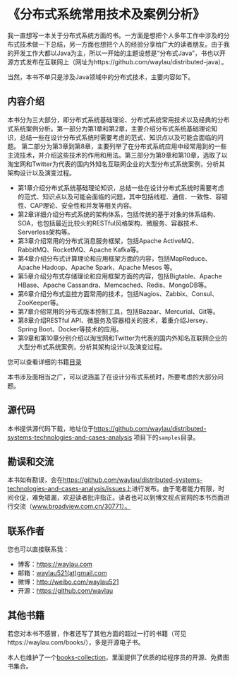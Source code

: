 # 《分布式系统常用技术及案例分析》

我一直想写一本关于分布式系统方面的书。一方面是想把个人多年工作中涉及的分布式技术做一下总结，另一方面也想把个人的经验分享给广大的读者朋友。由于我的开发工作大都以Java为主，所以一开始的主题设想是“分布式Java”，书也以开源方式发布在互联网上（网址为https://github.com/waylau/distributed-java）。

当然，本书不单只是涉及Java领域中的分布式技术，主要内容如下。

## 内容介绍

本书分为三大部分，即分布式系统基础理论、分布式系统常用技术以及经典的分布式系统案例分析。第一部分为第1章和第2章，主要介绍分布式系统基础理论知识，总结一些在设计分布式系统时需要考虑的范式、知识点以及可能会面临的问题。 第二部分为第3章到第8章，主要列举了在分布式系统应用中经常用到的一些主流技术，并介绍这些技术的作用和用法。第三部分为第9章和第10章，选取了以淘宝网和Twitter为代表的国内外知名互联网企业的大型分布式系统案例，分析其架构设计以及演变过程。

* 第1章介绍分布式系统基础理论知识，总结一些在设计分布式系统时需要考虑的范式、知识点以及可能会面临的问题，其中包括线程、通信、一致性、容错性、CAP理论、安全性和并发等相关内容。
* 第2章详细介绍分布式系统的架构体系，包括传统的基于对象的体系结构、SOA，也包括最近比较火的RESTful风格架构、微服务、容器技术、Serverless架构等。
* 第3章介绍常用的分布式消息服务框架，包括Apache ActiveMQ、RabbitMQ、RocketMQ、Apache Kafka等。
* 第4章介绍分布式计算理论和应用框架方面的内容，包括MapReduce、Apache Hadoop、Apache Spark、Apache Mesos 等。
* 第5章介绍分布式存储理论和应用框架方面的内容，包括Bigtable、Apache HBase、Apache Cassandra、Memcached、Redis、MongoDB等。
* 第6章介绍分布式监控方面常用的技术，包括Nagios、Zabbix、Consul、ZooKeeper等。
* 第7章介绍常用的分布式版本控制工具，包括Bazaar、Mercurial、Git等。
* 第8章介绍RESTful API、微服务及容器相关的技术，着重介绍Jersey、Spring Boot、Docker等技术的应用。
* 第9章和第10章分别介绍以淘宝网和Twitter为代表的国内外知名互联网企业的大型分布式系统案例，分析其架构设计以及演变过程。

您可以查看详细的书籍[目录](SUMMARY.md)

本书涉及面相当之广，可以说涵盖了在设计分布式系统时，所要考虑的大部分问题。

## 源代码

本书提供源代码下载，地址位于<https://github.com/waylau/distributed-systems-technologies-and-cases-analysis> 项目下的`samples`目录。

## 勘误和交流
本书如有勘误，会在<https://github.com/waylau/distributed-systems-technologies-and-cases-analysis/issues>上进行发布。由于笔者能力有限，时间仓促，难免错漏，欢迎读者批评指正。读者也可以到博文视点官网的本书页面进行交流（www.broadview.com.cn/30771）。

## 联系作者

您也可以直接联系我：

* 博客：https://waylau.com
* 邮箱：[waylau521(at)gmail.com](mailto:waylau521@gmail.com)
* 微博：http://weibo.com/waylau521
* 开源：https://github.com/waylau

## 其他书籍

若您对本书不感冒，作者还写了其他方面的超过一打的书籍（可见https://waylau.com/books/），多是开源电子书。

本人也维护了一个[books-collection](https://github.com/waylau/books-collection)，里面提供了优质的给程序员的开源、免费图书集合。